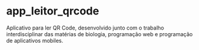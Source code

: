 # app_leitor_qrcode
Aplicativo para ler QR Code, desenvolvido junto com o trabalho interdisciplinar das matérias de biologia, programação web e programação de aplicativos mobiles.
